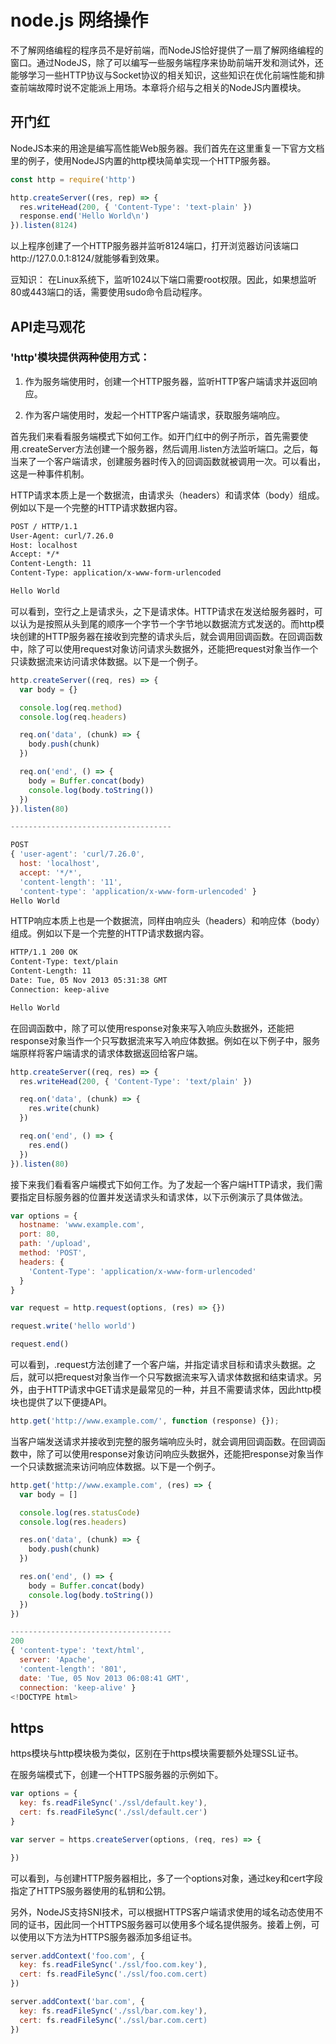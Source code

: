 # node.js 网络操作

不了解网络编程的程序员不是好前端，而NodeJS恰好提供了一扇了解网络编程的窗口。通过NodeJS，除了可以编写一些服务端程序来协助前端开发和测试外，还能够学习一些HTTP协议与Socket协议的相关知识，这些知识在优化前端性能和排查前端故障时说不定能派上用场。本章将介绍与之相关的NodeJS内置模块。

## 开门红

NodeJS本来的用途是编写高性能Web服务器。我们首先在这里重复一下官方文档里的例子，使用NodeJS内置的http模块简单实现一个HTTP服务器。

```js
const http = require('http')

http.createServer((res, rep) => {
  res.writeHead(200, { 'Content-Type': 'text-plain' })
  response.end('Hello World\n')
}).listen(8124)
```

以上程序创建了一个HTTP服务器并监听8124端口，打开浏览器访问该端口http://127.0.0.1:8124/就能够看到效果。

豆知识： 在Linux系统下，监听1024以下端口需要root权限。因此，如果想监听80或443端口的话，需要使用sudo命令启动程序。

## API走马观花

### 'http'模块提供两种使用方式：

1. 作为服务端使用时，创建一个HTTP服务器，监听HTTP客户端请求并返回响应。

2. 作为客户端使用时，发起一个HTTP客户端请求，获取服务端响应。

首先我们来看看服务端模式下如何工作。如开门红中的例子所示，首先需要使用.createServer方法创建一个服务器，然后调用.listen方法监听端口。之后，每当来了一个客户端请求，创建服务器时传入的回调函数就被调用一次。可以看出，这是一种事件机制。

HTTP请求本质上是一个数据流，由请求头（headers）和请求体（body）组成。例如以下是一个完整的HTTP请求数据内容。

```txt
POST / HTTP/1.1
User-Agent: curl/7.26.0
Host: localhost
Accept: */*
Content-Length: 11
Content-Type: application/x-www-form-urlencoded

Hello World
```

可以看到，空行之上是请求头，之下是请求体。HTTP请求在发送给服务器时，可以认为是按照从头到尾的顺序一个字节一个字节地以数据流方式发送的。而http模块创建的HTTP服务器在接收到完整的请求头后，就会调用回调函数。在回调函数中，除了可以使用request对象访问请求头数据外，还能把request对象当作一个只读数据流来访问请求体数据。以下是一个例子。

```js
http.createServer((req, res) => {
  var body = {}

  console.log(req.method)
  console.log(req.headers)

  req.on('data', (chunk) => {
    body.push(chunk)
  })

  req.on('end', () => {
    body = Buffer.concat(body)
    console.log(body.toString())
  })
}).listen(80)

------------------------------------

POST
{ 'user-agent': 'curl/7.26.0',
  host: 'localhost',
  accept: '*/*',
  'content-length': '11',
  'content-type': 'application/x-www-form-urlencoded' }
Hello World

```

HTTP响应本质上也是一个数据流，同样由响应头（headers）和响应体（body）组成。例如以下是一个完整的HTTP请求数据内容。

```txt
HTTP/1.1 200 OK
Content-Type: text/plain
Content-Length: 11
Date: Tue, 05 Nov 2013 05:31:38 GMT
Connection: keep-alive

Hello World
```

在回调函数中，除了可以使用response对象来写入响应头数据外，还能把response对象当作一个只写数据流来写入响应体数据。例如在以下例子中，服务端原样将客户端请求的请求体数据返回给客户端。

```js
http.createServer((req, res) => {
  res.writeHead(200, { 'Content-Type': 'text/plain' })

  req.on('data', (chunk) => {
    res.write(chunk)
  })

  req.on('end', () => {
    res.end()
  })
}).listen(80)
```

接下来我们看看客户端模式下如何工作。为了发起一个客户端HTTP请求，我们需要指定目标服务器的位置并发送请求头和请求体，以下示例演示了具体做法。

```js
var options = {
  hostname: 'www.example.com',
  port: 80,
  path: '/upload',
  method: 'POST',
  headers: {
    'Content-Type': 'application/x-www-form-urlencoded'
  }
}

var request = http.request(options, (res) => {})

request.write('hello world')

request.end()
```

可以看到，.request方法创建了一个客户端，并指定请求目标和请求头数据。之后，就可以把request对象当作一个只写数据流来写入请求体数据和结束请求。另外，由于HTTP请求中GET请求是最常见的一种，并且不需要请求体，因此http模块也提供了以下便捷API。

```js
http.get('http://www.example.com/', function (response) {});
```

当客户端发送请求并接收到完整的服务端响应头时，就会调用回调函数。在回调函数中，除了可以使用response对象访问响应头数据外，还能把response对象当作一个只读数据流来访问响应体数据。以下是一个例子。

```js
http.get('http://www.example.com', (res) => {
  var body = []

  console.log(res.statusCode)
  console.log(res.headers)

  res.on('data', (chunk) => {
    body.push(chunk)
  })

  res.on('end', () => {
    body = Buffer.concat(body)
    console.log(body.toString())
  })
})

------------------------------------
200
{ 'content-type': 'text/html',
  server: 'Apache',
  'content-length': '801',
  date: 'Tue, 05 Nov 2013 06:08:41 GMT',
  connection: 'keep-alive' }
<!DOCTYPE html>

```

## https

https模块与http模块极为类似，区别在于https模块需要额外处理SSL证书。

在服务端模式下，创建一个HTTPS服务器的示例如下。

```js
var options = {
  key: fs.readFileSync('./ssl/default.key'),
  cert: fs.readFileSync('./ssl/default.cer')
}

var server = https.createServer(options, (req, res) => {

})
```

可以看到，与创建HTTP服务器相比，多了一个options对象，通过key和cert字段指定了HTTPS服务器使用的私钥和公钥。

另外，NodeJS支持SNI技术，可以根据HTTPS客户端请求使用的域名动态使用不同的证书，因此同一个HTTPS服务器可以使用多个域名提供服务。接着上例，可以使用以下方法为HTTPS服务器添加多组证书。

```js
server.addContext('foo.com', {
  key: fs.readFileSync('./ssl/foo.com.key'),
  cert: fs.readFileSync('./ssl/foo.com.cert)
})

server.addContext('bar.com', {
  key: fs.readFileSync('./ssl/bar.com.key'),
  cert: fs.readFileSync('./ssl/bar.com.cert)
})
```